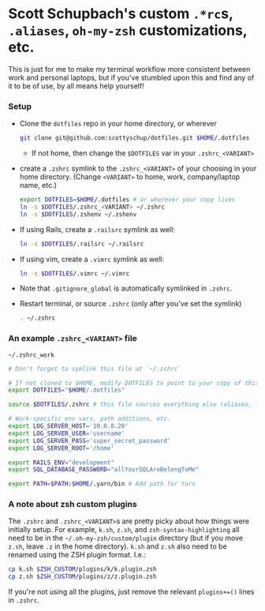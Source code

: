 # Scott Schupbach's custom `.*rc`s, `.aliases`, `oh-my-zsh` customizations, etc.
This is just for me to make my terminal workflow more consistent between work and personal laptops, but if you've stumbled upon this and find any of it to be of use, by all means help yourself!

### Setup
- Clone the `dotfiles` repo in your home directory, or wherever
  ```sh
  git clone git@github.com:scottyschup/dotfiles.git $HOME/.dotfiles
  ```
  - If not home, then change the `$DOTFILES` var in your `.zshrc_<VARIANT>`

- create a `.zshrc` symlink to the `.zshrc_<VARIANT>` of your choosing in your home directory. (Change `<VARIANT>` to home, work, company/laptop name, etc.)
  ```sh
  export DOTFILES=$HOME/.dotfiles # or wherever your copy lives
  ln -s $DOTFILES/.zshrc_<VARIANT> ~/.zshrc
  ln -s $DOTFILES/.zshenv ~/.zshenv
  ```

- If using Rails, create a `.railsrc` symlink as well:
  ```sh
  ln -s $DOTFILES/.railsrc ~/.railsrc
  ```

- If using vim, create a `.vimrc` symlink as well:
  ```sh
  ln -s $DOTFILES/.vimrc ~/.vimrc
  ```

- Note that `.gitignore_global` is automatically symlinked in `.zshrc`.

- Restart terminal, or source `.zshrc` (only after you've set the symlink)
  ```sh
  . ~/.zshrc
  ```

### An example `.zshrc_<VARIANT>` file
`~/.zshrc_work`
```sh
# Don't forget to symlink this file at `~/.zshrc`

# If not cloned to $HOME, modify DOTFILES to point to your copy of this repo
export DOTFILES="$HOME/.dotfiles"

source $DOTFILES/.zshrc # this file sources everything else (aliases, functions, etc.)

# Work-specific env vars, path additions, etc.
export LOG_SERVER_HOST='10.0.0.20'
export LOG_SERVER_USER='username'
export LOG_SERVER_PASS='super_secret_password'
export LOG_SERVER_ROOT='/home'

export RAILS_ENV="development"
export SQL_DATABASE_PASSWORD="allYourSQLAreBelongToMe"

export PATH=$PATH:$HOME/.yarn/bin # Add path for Yarn
```

### A note about zsh custom plugins
The `.zshrc` and `.zshrc_<VARIANT>`s are pretty picky about how things were initially setup. For example, `k.sh`, `z.sh`, and `zsh-syntax-highlighting` all need to be in the `~/.oh-my-zsh/custom/plugin` directory (but if you move `z.sh`, leave `.z` in the home directory). `k.sh` and `z.sh` also need to be renamed using the ZSH plugin format. I.e.:
```sh
cp k.sh $ZSH_CUSTOM/plugins/k/k.plugin.zsh
cp z.sh $ZSH_CUSTOM/plugins/z/z.plugin.zsh
```

If you're not using all the plugins, just remove the relevant `plugins+=()` lines in `.zshrc`.
